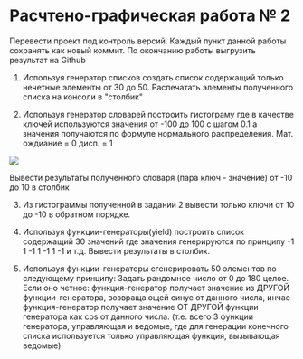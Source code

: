 # Расчтено-графическая работа № 2
Перевести проект под контроль версий. Каждый пункт данной работы сохранять как новый коммит. По окончанию работы выгрузить результат на Github

1. Используя генератор списков создать список содержащий только нечетные элементы от 30 до 50. Распечатать элементы полученного списка на консоли в "столбик"

2. Используя генератор словарей построить гистограму где в качестве ключей используются значения от -100 до 100 с шагом 0.1 а значения получаются по формуле нормального распределения. Мат. ождиание = 0 дисп. = 1

![](https://github.com/dep24/M_INFO_OOP/blob/v1/dgw/res/dgw_2_res1.png?raw=true)

Вывести результаты полученного словаря (пара ключ - значение) от -10 до 10 в столбик

3. Из гистограммы полученной в задании 2 вывести только ключи от 10 до -10 в обратном порядке.

4. Используя функции-генераторы(yield) построить список содержащий 30 значений где значения генерируются по принципу -1 1 -1 1 -1 1 -1 и т.д.
Вывести результаты в столбик.

5. Используя функции-генераторы сгенерировать 50 элементов по следующему принципу: 
Задать рандомное число от 0 до 180 целое. Если оно четное: функция-генератор получает значение из ДРУГОЙ функции-генератора, возвращающей синус от данного числа, инчае функция-генератор получает значение ОТ ДРУГОЙ функции генератора как cos от данного числа. (т.е. всего 3 функции генератора, управляющая и ведомые, где для генерации конечного списка используется только управляющая функция, вызывающая ведомые)
